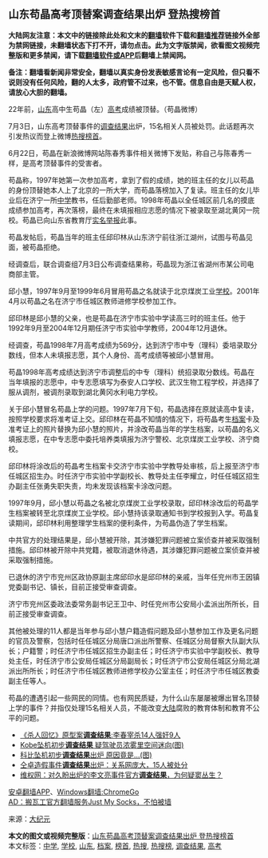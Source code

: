  <h2>山东苟晶高考顶替案调查结果出炉 登热搜榜首</h2> <p class="notice"><b>大陆网友注意：本文中的链接除此处和文末的<a href="https://github.com/bannedbook/fanqiang" >翻墙</a>软件下载和<a href="https://github.com/killgcd/justmysocks/blob/master/README.md">翻墙推荐</a>链接外全部为禁网链接，未翻墙状态下打不开，请勿点击。此为文字版禁闻，欲看图文视频完整版和更多禁闻，请下载<a href="https://github.com/bannedbook/fanqiang">翻墙软件或APP</a>后翻墙上禁闻网。</p><p>备注：翻墙看新闻非常安全，翻墙以真实身份发表敏感言论有一定风险，但只看不说则没有任何风险，翻的人太多，政府管不过来，也不管。信息自由是天赋人权，请放心大胆的翻墙。</b></p>  <div class="entry"> <p id="conimg">22年前，<a href="https://www.bannedbook.org/bnews/tag/%e5%b1%b1%e4%b8%9c/" class="st_tag internal_tag" rel="tag" title="标签 山东 下的日志">山东</a>高中生苟晶（左）<a href="https://www.bannedbook.org/bnews/tag/%e9%ab%98%e8%80%83/" class="st_tag internal_tag" rel="tag" title="标签 高考 下的日志">高考</a>成绩被顶替。（苟晶微博）</p> <p>7月3日，山东高考顶替事件的<a href="https://www.bannedbook.org/bnews/tag/%E8%B0%83%E6%9F%A5%E7%BB%93%E6%9E%9C/" class="st_tag internal_tag" rel="tag" title="标签 调查结果 下的日志">调查结果</a>出炉，15名相关人员被处罚。此话题再次引发热议而登上微博<a href="https://www.bannedbook.org/bnews/tag/%E7%83%AD%E6%90%9C/" class="st_tag internal_tag" rel="tag" title="标签 热搜 下的日志">热搜</a><a href="https://www.bannedbook.org/bnews/tag/%E6%A6%9C%E9%A6%96/" class="st_tag internal_tag" rel="tag" title="标签 榜首 下的日志">榜首</a>。</p> <p>6月22日，苟晶在新浪微博网站陈春秀事件相关微博下发贴，称自己与陈春秀一样，是高考顶替事件的受害者。</p> <p>苟晶称，1997年她第一次参加高考，拿到了假的成绩，她的班主任的女儿以苟晶的身份顶替她本人上了北京的一所大学，而苟晶落榜加入了复读。班主任的女儿毕业后在济宁一所<a href="https://www.bannedbook.org/bnews/tag/%e4%b8%ad%e5%ad%a6/" class="st_tag internal_tag" rel="tag" title="标签 中学 下的日志">中学</a>教书，任后勤部老师。1998年苟晶以全任城区前几名的摸底成绩参加高考，再次落榜，最终在未填报相应志愿的情况下被录取至湖北黄冈一院校。苟晶已向山东省教育厅<span class='wp_keywordlink'><a href="https://www.bannedbook.org/forum30/" title="我要举报贪官 网络举报贪污" target="_blank">实名举报</a></span>此事。</p>  <p>苟晶发帖后，苟晶当年的班主任邱印林从山东济宁前往浙江湖州，试图与苟晶见面，被苟晶拒绝。</p> <p>经调查后，联合调查组7月3日公布调查结果称，苟晶现为浙江省湖州市某公司电商部主管。</p> <p>邱小慧，1997年9月至1999年6月冒用苟晶之名就读于北京煤炭工业<a href="https://www.bannedbook.org/bnews/tag/%e5%ad%a6%e6%a0%a1/" class="st_tag internal_tag" rel="tag" title="标签 学校 下的日志">学校</a>。2001年4月以苟晶之名在济宁市任城区教师进修学校参加工作。</p> <p>邱印林是邱小慧的父亲，也是苟晶在济宁市实验中学读高三时的班主任。他于1992年9月至2004年12月期任济宁市实验中学教师，2004年12月退休。</p>  <p>经调查，苟晶1998年7月高考成绩为569分，达到济宁市中专（理科）委培录取分数线，但本人未填报志愿，其个人身份、高考成绩等被邱小慧冒用。</p> <p>苟晶1998年高考成绩达到济宁市调整后的中专（理科）统招录取分数线。苟晶在当年填报的志愿中，中专志愿填写为泰安人口学校、武汉生物工程学校，并选择了服从调剂，被调剂录取到湖北黄冈水利电力学校。</p> <p>关于邱小慧冒名苟晶上学的问题。1997年7月下旬，苟晶选择在原就读高中复读，按照学校要求将准考证上交。邱印林在苟晶不知情的情况下，将苟晶考生<a href="https://www.bannedbook.org/bnews/tag/%E6%A1%A3%E6%A1%88/" class="st_tag internal_tag" rel="tag" title="标签 档案 下的日志">档案</a>卡及准考证上的照片替换为邱小慧的照片，并涂改苟晶当年的学生档案，以苟晶的名义填报志愿，在中专志愿中委托培养类填报为济宁警校、北京煤炭工业学校、济宁商校。</p> <p>邱印林将涂改后的苟晶考生档案卡交济宁市实验中学教导处审核，后上报至济宁市任城区招生办。时任济宁市实验中学副校长、教导处主任李耀立，时任任城区招生办副主任张勇失职失责，均未发现该档案卡涂改问题。</p>  <p>1997年9月，邱小慧以苟晶之名被北京煤炭工业学校录取，邱印林涂改后的苟晶学生档案被转至北京煤炭工业学校。邱小慧持该录取通知书到学校报到入学。苟晶复读期间，邱印林利用整理学生档案的便利条件，为苟晶伪造了学生档案。</p> <p>中共官方的处理结果是，邱小慧被开除，其涉嫌犯罪问题被立案侦查并被采取强制措施。邱印林被开除中共党籍，被取消退休待遇，其涉嫌犯罪问题被立案侦查并被采取强制措施。</p> <p>已退休的济宁市兖州区政协原副主席邱印水是邱印林的亲戚，当年任兖州市王因镇党委副书记、镇长，目前正接受审查调查。</p> <p>济宁市兖州区委政法委常务副书记王卫中、时任兖州市公安局小孟派出所所长，目前正接受审查调查。</p>  <p>其他被处理的11人都是当年参与邱小慧户籍造假问题及邱小慧参加工作及更名问题的官员及警察，包括时任任城区分局唐口派出所警察、任城区分局督察大队副大队长；户籍警；时任济宁市任城区招生办副主任；时任济宁市实验中学副校长、教导处主任，时任济宁市公安局任城区分局副局长；时任济宁市公安局任城区分局北湖派出所所长；时任济宁市任城区教师进修学校办公室主任；时任济宁市任城区教委副主任等人。</p> <p>苟晶的遭遇引起一些网民的同情。也有网民质疑，为什么山东屡屡被爆出冒名顶替上学的事件？并指仅处理15名相关人员，不能改变<span class='wp_keywordlink_affiliate'><a href="https://www.bannedbook.org/" title="大陆" target="_blank">大陆</a></span>腐败的教育体制和教育不公平的问题。</p> <ul class='op-related-articles' title='相关阅读'> <li><a href='https://www.bannedbook.org/bnews/baitai/20200702/1354498.html' target='_blank'>《杀人回忆》原型案<b>调查结果</b>:李春宰杀14人强奸9人</a></li> <li><a href='https://www.bannedbook.org/bnews/comments/20200619/1347165.html' target='_blank'>Kobe坠机初步<b>调查结果</b> 疑驾驶员浓雾里空间迷向(图)</a></li> <li><a href='https://www.bannedbook.org/bnews/worldnews/20200618/1346876.html' target='_blank'>科比坠机初步<b>调查结果</b>出炉 原因竟是…(图)</a></li> <li><a href='https://www.bannedbook.org/bnews/baitai/20200613/1344187.html' target='_blank'>仝卓造假事件<b>调查结果</b>出炉：关系网庞大，15人被处分</a></li> <li><a href='https://www.bannedbook.org/bnews/baitai/20200327/1301167.html' target='_blank'>维权网&#65306;对久盼出炉的李文亮事件官方<b>调查结果</b>&#65292;为何疑窦丛生&#65311;</a></li> </ul> <div class="texttj"> <a href="https://github.com/bannedbook/fanqiang/wiki/%E7%A6%81%E9%97%BB%E7%BD%91%E5%AE%89%E5%8D%93%E7%BF%BB%E5%A2%99%E6%96%B0%E9%97%BBAPP" target="_blank">安卓翻墙APP</a>、<a href="https://github.com/bannedbook/fanqiang/wiki/Chrome%E4%B8%80%E9%94%AE%E7%BF%BB%E5%A2%99%E5%8C%85" target="_blank">Windows翻墙:ChromeGo</a><br/> <a href="https://github.com/killgcd/justmysocks/blob/master/README.md" target="_blank">AD：搬瓦工官方翻墙服务Just My Socks，不怕被墙</a> </div><p> 来源：<span class='wp_keywordlink_affiliate'><a href="http://www.epochtimes.com/" title="大纪元" target="_blank">大纪元</a></span> </p><a name='sharetosocial'></a>         <div><b>本文的图文或视频完整版</b>：<a href='https://www.bannedbook.org/bnews/cbnews/20200703/1355103.html'>山东苟晶高考顶替案调查结果出炉 登热搜榜首</a></div>  </div><!--END ENTRY--> <div class="postfooter"> <div>本文标签：<a href="https://www.bannedbook.org/bnews/tag/%e4%b8%ad%e5%ad%a6/" rel="tag">中学</a>, <a href="https://www.bannedbook.org/bnews/tag/%e5%ad%a6%e6%a0%a1/" rel="tag">学校</a>, <a href="https://www.bannedbook.org/bnews/tag/%e5%b1%b1%e4%b8%9c/" rel="tag">山东</a>, <a href="https://www.bannedbook.org/bnews/tag/%E6%A1%A3%E6%A1%88/" rel="tag">档案</a>, <a href="https://www.bannedbook.org/bnews/tag/%E6%A6%9C%E9%A6%96/" rel="tag">榜首</a>, <a href="https://www.bannedbook.org/bnews/tag/%E7%83%AD%E6%90%9C/" rel="tag">热搜</a>, <a href="https://www.bannedbook.org/bnews/tag/%E7%83%AD%E6%90%9C%E6%A6%9C/" rel="tag">热搜榜</a>, <a href="https://www.bannedbook.org/bnews/tag/%E8%B0%83%E6%9F%A5%E7%BB%93%E6%9E%9C/" rel="tag">调查结果</a>, <a href="https://www.bannedbook.org/bnews/tag/%e9%ab%98%e8%80%83/" rel="tag">高考</a></div>  </div><!--END POSTFOOTER--> 